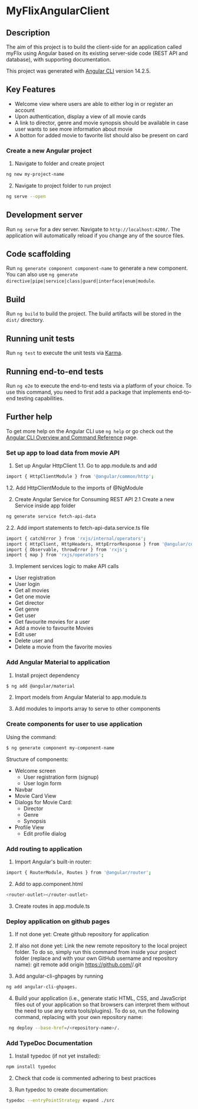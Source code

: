 # MyFlixAngularClient

## Description

The aim of this project is to build the client-side for an application called myFlix using Angular based on its existing server-side code (REST API and database), with supporting documentation.

This project was generated with [Angular CLI](https://github.com/angular/angular-cli) version 14.2.5.

## Key Features

- Welcome view where users are able to either log in or register an account
- Upon authentication, display a view of all movie cards
- A link to director, genre and movie synopsis should be available in case user wants to see more information about movie
- A botton for added movie to favorite list should also be present on card

### Create a new Angular project

1. Navigate to folder and create project

```bash
ng new my-project-name
```

2. Navigate to project folder to run project

```bash
ng serve --open
```

## Development server

Run `ng serve` for a dev server. Navigate to `http://localhost:4200/`. The application will automatically reload if you change any of the source files.

## Code scaffolding

Run `ng generate component component-name` to generate a new component. You can also use `ng generate directive|pipe|service|class|guard|interface|enum|module`.

## Build

Run `ng build` to build the project. The build artifacts will be stored in the `dist/` directory.

## Running unit tests

Run `ng test` to execute the unit tests via [Karma](https://karma-runner.github.io).

## Running end-to-end tests

Run `ng e2e` to execute the end-to-end tests via a platform of your choice. To use this command, you need to first add a package that implements end-to-end testing capabilities.

## Further help

To get more help on the Angular CLI use `ng help` or go check out the [Angular CLI Overview and Command Reference](https://angular.io/cli) page.

### Set up app to load data from movie API

1. Set up Angular HttpClient
   1.1. Go to app.module.ts and add

```bash
import { HttpClientModule } from '@angular/common/http';
```
   1.2. Add HttpClientModule to the imports of @NgModule

2. Create Angular Service for Consuming REST API
   2.1 Create a new Service inside app folder
```bash
ng generate service fetch-api-data
```
2.2. Add import statements to fetch-api-data.service.ts file
```bash
import { catchError } from 'rxjs/internal/operators';
import { HttpClient, HttpHeaders, HttpErrorResponse } from '@angular/common/http';
import { Observable, throwError } from 'rxjs';
import { map } from 'rxjs/operators';
```
3. Implement services logic to make API calls
- User registration
- User login
- Get all movies
- Get one movie
- Get director
- Get genre
- Get user
- Get favourite movies for a user
- Add a movie to favourite Movies
- Edit user
- Delete user and
- Delete a movie from the favorite movies

### Add Angular Material to application

1. Install project dependency
```bash
$ ng add @angular/material
```
2. Import models from Angular Material to app.module.ts

3. Add modules to imports array to serve to other components

### Create components for user to use application

Using the command:
```bash
$ ng generate component my-component-name
```

Structure of components:
- Welcome screen
  - User registration form (signup)
  - User login form
- Navbar
- Movie Card View
- Dialogs for Movie Card:
  - Director
  - Genre
  - Synopsis
- Profile View
  - Edit profile dialog

### Add routing to application
1. Import Angular's built-in router:
```bash
import { RouterModule, Routes } from '@angular/router';
```
2. Add to app.component.html
```bash
<router-outlet></router-outlet>
```
3. Create routes in app.module.ts

### Deploy application on github pages
1. If not done yet: Create github repository for application

2. If also not done yet: Link the new remote repository to the local project folder. To do so, simply run this command from inside your project folder (replace <GitHub-username> and <repository-name> with your own GitHub username and repository name): git remote add origin https://github.com/<GitHub-username>/<repository-name>.git

3. Add angular-cli-ghpages by running
```bash
ng add angular-cli-ghpages.
```
4. Build your application (i.e., generate static HTML, CSS, and JavaScript files out of your application so that browsers can interpret them without the need to use any extra tools/plugins). To do so, run the following command, replacing <repository-name> with your own repository name:

```bash
 ng deploy --base-href=/<repository-name>/.
```
### Add TypeDoc Documentation
1. Install typedoc (if not yet installed):
```bash
npm install typedoc
```
2. Check that code is commented adhering to best practices

3. Run typedoc to create documentation:

```bash
typedoc --entryPointStrategy expand ./src
```